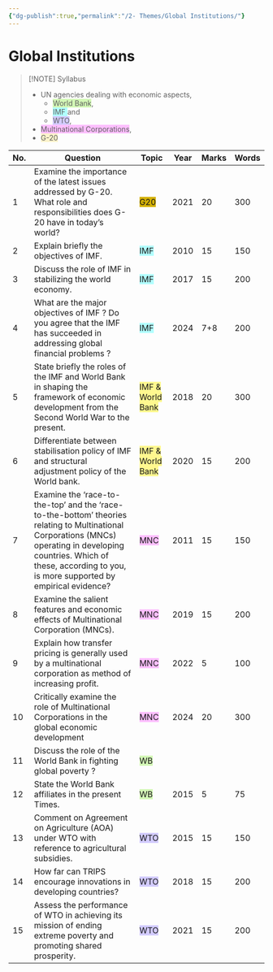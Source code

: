 ```yaml
---
{"dg-publish":true,"permalink":"/2- Themes/Global Institutions/"}
---
```


# Global Institutions

> [!NOTE] Syllabus
> - UN agencies dealing with economic aspects,
> 	- <span style="background:#d3f8b6">World Bank</span>, 
> 	- <span style="background:#b1ffff">IMF </span>and 
> 	- <span style="background:#d2cbff">WTO</span>, 
> - <span style="background:#fdbfff">Multinational Corporations</span>,
> - <span style="background:rgba(240, 200, 0, 0.2)">G-20</span>

| No. | Question                                                                                                                                                                                                                        | Topic                                                    | Year | Marks | Words |
| --- | ------------------------------------------------------------------------------------------------------------------------------------------------------------------------------------------------------------------------------- | -------------------------------------------------------- | ---- | ----- | ----- |
| 1   | Examine the importance of the latest issues addressed by G-20. What role and responsibilities does G-20 have in today’s world?                                                                                                  | <span style="background:#d4b106">G20</span>              | 2021 | 20    | 300   |
| 2   | Explain briefly the objectives of IMF.                                                                                                                                                                                          | <span style="background:#b1ffff">IMF</span>              | 2010 | 15    | 150   |
| 3   | Discuss the role of IMF in stabilizing the world economy.                                                                                                                                                                       | <span style="background:#b1ffff">IMF</span>              | 2017 | 15    | 200   |
| 4   | What are the major objectives of IMF ? Do you agree that the IMF has succeeded in addressing global financial problems ?                                                                                                        | <span style="background:#b1ffff">IMF</span>              | 2024 | 7+8   | 200   |
| 5   | State briefly the roles of the IMF and World Bank in shaping the framework of economic development from the Second World War to the present.                                                                                    | <span style="background:#fff88f">IMF & World Bank</span> | 2018 | 20    | 300   |
| 6   | Differentiate between stabilisation policy of IMF and structural adjustment policy of the World bank.                                                                                                                           | <span style="background:#fff88f">IMF & World Bank</span> | 2020 | 15    | 200   |
| 7   | Examine the ‘race-to-the-top’ and the ‘race-to-the-bottom’ theories relating to Multinational Corporations (MNCs) operating in developing countries. Which of these, according to you, is more supported by empirical evidence? | <span style="background:#fdbfff">MNC</span>              | 2011 | 15    | 150   |
| 8   | Examine the salient features and economic effects of Multinational Corporation (MNCs).                                                                                                                                          | <span style="background:#fdbfff">MNC</span>              | 2019 | 15    | 200   |
| 9   | Explain how transfer pricing is generally used by a multinational corporation as method of increasing profit.                                                                                                                   | <span style="background:#fdbfff">MNC</span>              | 2022 | 5     | 100   |
| 10  | Critically examine the role of Multinational Corporations in the global economic development                                                                                                                                    | <span style="background:#fdbfff">MNC</span>              | 2024 | 20    | 300   |
| 11  | Discuss the role of the World Bank in fighting global poverty ?                                                                                                                                                                 | <span style="background:#d3f8b6">WB</span>               |      |       |       |
| 12  | State the World Bank affiliates in the present Times.                                                                                                                                                                           | <span style="background:#d3f8b6">WB</span>               | 2015 | 5     | 75    |
| 13  | Comment on Agreement on Agriculture (AOA) under WTO with reference to agricultural subsidies.                                                                                                                                   | <span style="background:#d2cbff">WTO</span>              | 2015 | 15    | 150   |
| 14  | How far can TRIPS encourage innovations in developing countries?                                                                                                                                                                | <span style="background:#d2cbff">WTO</span>              | 2018 | 15    | 200   |
| 15  | Assess the performance of WTO in achieving its mission of ending extreme poverty and promoting shared prosperity.                                                                                                               | <span style="background:#d2cbff">WTO</span>              | 2021 | 15    | 200   |

